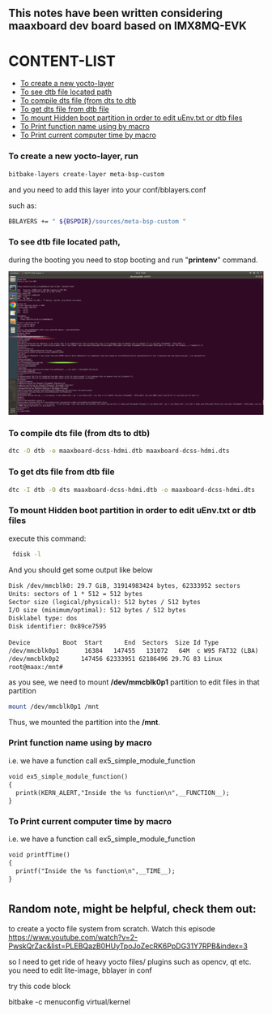 ## This notes have been written considering maaxboard dev board based on IMX8MQ-EVK

CONTENT-LIST
=================
<!--ts-->
  * [ To create a new yocto-layer](#to-create-a-new-yocto-layer-run)
  * [ To see dtb file located path](#to-see-dtb-file-located-path)
  * [ To compile dts file (from dts to dtb](#to-compile-dts-file-from-dts-to-dtb)
  * [ To get dts file from dtb file](#to-get-dts-file-from-dtb-file)
  * [ To mount Hidden boot partition in order to edit uEnv.txt or dtb files](#to-mount-hidden-boot-partition-in-order-to-edit-uenvtxt-or-dtb-files)
  * [ To Print function name using by macro](#print-function-name-using-by-macro)
  * [ To Print current computer time by macro](#to-print-current-computer-time-by-macro)
  <!--* [ To see dtb file located path](#)
  * [ To see dtb file located path](#)-->
  
<!--te-->

### **To create a new yocto-layer, run** 
```bash
bitbake-layers create-layer meta-bsp-custom
```
and you need to add this layer into your conf/bblayers.conf

such as: 
```bash
BBLAYERS += " ${BSPDIR}/sources/meta-bsp-custom "
```

### **To see dtb file located path,**

during the booting you need to stop booting and run "**printenv**" command.

![printenv during boot](pics/ss-printenv-at-boot.png)

### **To compile dts file (from dts to dtb)**
```bash
dtc -O dtb -o maaxboard-dcss-hdmi.dtb maaxboard-dcss-hdmi.dts
```

### **To get dts file from dtb file**
```bash
dtc -I dtb -O dts maaxboard-dcss-hdmi.dtb -o maaxboard-dcss-hdmi.dts
```
### **To mount Hidden boot partition in order to edit uEnv.txt or dtb files**

execute this command:  
```bash
 fdisk -l
 ```
 And you should get some output like below
 ```
Disk /dev/mmcblk0: 29.7 GiB, 31914983424 bytes, 62333952 sectors
Units: sectors of 1 * 512 = 512 bytes
Sector size (logical/physical): 512 bytes / 512 bytes
I/O size (minimum/optimal): 512 bytes / 512 bytes
Disklabel type: dos
Disk identifier: 0x89ce7595

Device         Boot  Start      End  Sectors  Size Id Type
/dev/mmcblk0p1       16384   147455   131072   64M  c W95 FAT32 (LBA)
/dev/mmcblk0p2      147456 62333951 62186496 29.7G 83 Linux
root@maax:/mnt#

```
as you see, we need to mount **/dev/mmcblk0p1** partition to edit files in that partition

```bash
mount /dev/mmcblk0p1 /mnt
```
Thus, we mounted the partition into the **/mnt**.


### **Print function name using by macro**

i.e. we have a function call ex5_simple_module_function

```
void ex5_simple_module_function()
{
  printk(KERN_ALERT,"Inside the %s function\n",__FUNCTION__);
}
```

### **To Print current computer time by macro**

i.e. we have a function call ex5_simple_module_function

```
void printfTime()
{
  printf("Inside the %s function\n",__TIME__);
}
```

#

## Random note, might be helpful, check them out: 

to create a yocto file system from scratch. Watch this episode https://www.youtube.com/watch?v=2-PwskQrZac&list=PLEBQazB0HUyTpoJoZecRK6PpDG31Y7RPB&index=3

so I need to get ride of heavy yocto files/ plugins such as opencv, qt etc. you need to edit lite-image, bblayer in conf

try this code block

bitbake -c menuconfig virtual/kernel

